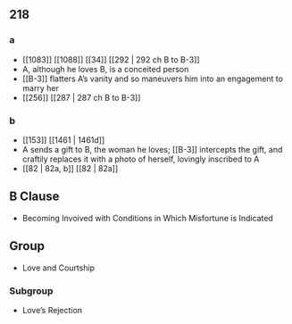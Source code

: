## 218
### a
- [[1083]] [[1088]] [[34]] [[292 | 292 ch B to B-3]] 
- A, although he loves B, is a conceited person
- [[B-3]] flatters A’s vanity and so maneuvers him into an engagement to marry her
- [[256]] [[287 | 287 ch B to B-3]] 

### b
- [[153]] [[1461 | 1461d]] 
- A sends a gift to B, the woman he loves; [[B-3]] intercepts the gift, and craftily replaces it with a photo of herself, lovingly inscribed to A
- [[82 | 82a, b]] [[82 | 82a]] 

## B Clause
- Becoming Invoived with Conditions in Which Misfortune is Indicated

## Group
- Love and Courtship

### Subgroup
- Love’s Rejection

